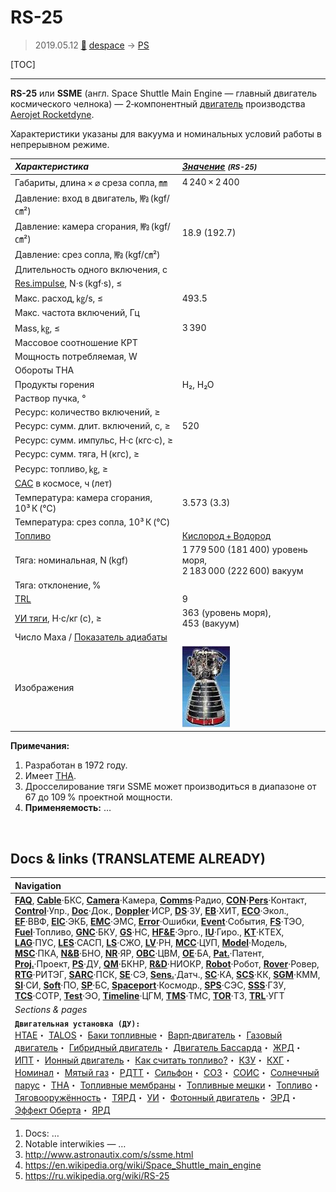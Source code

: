 # RS-25
> 2019.05.12 [🚀](../index/index.md) [despace](index.md) → [PS](ps.md)

[TOC]

---

**RS-25** или **SSME** (англ. Space Shuttle Main Engine — главный двигатель космического челнока) — 2‑компонентный [двигатель](ps.md) производства [Aerojet Rocketdyne](aerojet_rocketdyne.md).

Характеристики указаны для вакуума и номинальных условий работы в непрерывном режиме.

|*Характеристика*|*[Значение](si.md) <small>(RS-25)</small>*|
|:--|:--|
|Габариты, длина × ⌀ среза сопла, ㎜|4 240 × 2 400|
|Давление: вход в двигатель, ㎫ (kgf/㎝²)| |
|Давление: камера сгорания, ㎫ (kgf/㎝²)|18.9 (192.7)|
|Давление: срез сопла, ㎫ (kgf/㎝²)| |
|Длительность одного включения, с| |
|[Res.impulse](ing.md), N·s (kgf·s), ≤| |
|Макс. расход, ㎏/s, ≤|493.5|
|Макс. частота включений, Гц| |
|Mass, ㎏, ≤|3 390|
|Массовое соотношение КРТ| |
|Мощность потребляемая, W| |
|Обороты ТНА| |
|Продукты горения|H₂, H₂O|
|Раствор пучка, °| |
|Ресурс: количество включений, ≥| |
|Ресурс: сумм. длит. включений, c, ≥|520|
|Ресурс: сумм. импульс, Н·с (кгс·с), ≥| |
|Ресурс: сумм. тяга, Н (кгс), ≥| |
|Ресурс: топливо, ㎏, ≥| |
|[САС](lifetime.md) в космосе, ч (лет)| |
|Температура: камера сгорания, 10³ К (℃)|3.573 (3.3)|
|Температура: срез сопла, 10³ К (℃)| |
|[Топливо](fuel.md)|[Кислород + Водород](o_plus.md)|
|Тяга: номинальная, N (kgf)|1 779 500 (181 400) уровень моря,<br> 2 183 000 (222 600) вакуум|
|Тяга: отклонение, %| |
|[TRL](trl.md)|9|
|[УИ тяги](isp.md), Н·с/кг (с), ≥|363 (уровень моря), <br> 453 (вакуум)|
|Число Маха / [Показатель адиабаты](heat_cr.md)| |
|Изображения|[![](f/ps/r/rs-25_thumb.jpg)](f/ps/r/rs-25.jpg)|

**Примечания:**

   1. Разработан в 1972 году.
   1. Имеет [ТНА](turbopump.md).
   1. Дросселирование тяги SSME может производиться в диапазоне от 67 до 109 % проектной мощности.
   1. **Применяемость:** …



<p style="page-break-after:always"> </p>

## Docs & links (TRANSLATEME ALREADY)
|Navigation|
|:--|
|**[FAQ](faq.md)**, **[Cable](cable.md)**·БКС, **[Camera](cam.md)**·Камера, **[Comms](comms.md)**·Радио, **[CON](contact.md)·[Pers](person.md)**·Контакт, **[Control](control.md)**·Упр., **[Doc](doc.md)**·Док., **[Doppler](doppler.md)**·ИСР, **[DS](ds.md)**·ЗУ, **[EB](eb.md)**·ХИТ, **[ECO](ecology.md)**·Экол., **[EF](ef.md)**·ВВФ, **[ElC](elc.md)**·ЭКБ, **[EMC](emc.md)**·ЭМС, **[Error](error.md)**·Ошибки, **[Event](event.md)**·События, **[FS](fs.md)**·ТЭО, **[Fuel](fuel.md)**·Топливо, **[GNC](gnc.md)**·БКУ, **[GS](scs.md)**·НС, **[HF&E](hfe.md)**·Эрго., **[IU](iu.md)**·Гиро., **[KT](kt.md)**·КТЕХ, **[LAG](lag.md)**·ПУC, **[LES](les.md)**·САСП, **[LS](ls.md)**·СЖО, **[LV](lv.md)**·РН, **[MCC](mcc.md)**·ЦУП, **[Model](model.md)**·Модель, **[MSC](sc.md)**·ПКА, **[N&B](nnb.md)**·БНО, **[NR](nr.md)**·ЯР, **[OBC](obc.md)**·ЦВМ, **[OE](oe.md)**·БА, **[Pat.](патент.md)**·Патент, **[Proj.](project.md)**·Проект, **[PS](ps.md)**·ДУ, **[QM](qm.md)**·БКНР, **[R&D](rnd.md)**·НИОКР, **[Robot](robotics.md)**·Робот, **[Rover](rover.md)**·Ровер, **[RTG](rtg.md)**·РИТЭГ, **[SARC](sarc.md)**·ПСК, **[SE](se.md)**·СЭ, **[Sens.](sensor.md)**·Датч., **[SC](sc.md)**·КА, **[SCS](scs.md)**·КК, **[SGM](sgm.md)**·КММ, **[SI](si.md)**·СИ, **[Soft](soft.md)**·ПО, **[SP](sp.md)**·БС, **[Spaceport](spaceport.md)**·Космодр., **[SPS](sps.md)**·СЭС, **[SSS](sss.md)**·ГЗУ, **[TCS](tcs.md)**·СОТР, **[Test](test.md)**·ЭО, **[Timeline](timeline.md)**·ЦГМ, **[TMS](tms.md)**·ТМС, **[TOR](tor.md)**·ТЗ, **[TRL](trl.md)**·УГТ|
|*Sections & pages*|
|**`Двигательная установка (ДУ):`**<br> [HTAE](htae.md)・ [TALOS](talos.md)・ [Баки топливные](fuel_tank.md)・ [Варп‑двигатель](warp_drive.md)・ [Газовый двигатель](cgt.md)・ [Гибридный двигатель](гбрд.md)・ [Двигатель Бассарда](bussard_ramjet.md)・ [ЖРД](lpr.md)・ [ИПТ](ing.md)・ [Ионный двигатель](иод.md)・ [Как считать топливо?](si.md)・ [КЗУ](cinu.md)・ [КХГ](cgs.md)・ [Номинал](nominal.md)・ [Мятый газ](exhsteam.md)・ [РДТТ](spr.md)・ [Сильфон](сильфон.md)・ [СОЗ](соз.md)・ [СОИС](соис.md)・ [Солнечный парус](солнечный_парус.md)・ [ТНА](turbopump.md)・ [Топливные мембраны](топливные_мембраны.md)・ [Топливные мешки](топливные_мешки.md)・ [Топливо](fuel.md)・ [Тяговооружённость](ttwr.md)・ [ТЯРД](тярд.md)・ [УИ](isp.md)・ [Фотонный двигатель](фотонный_двигатель.md)・ [ЭРД](epsp.md)・ [Эффект Оберта](oberth_eff.md)・ [ЯРД](ntr.md)|

   1. Docs: …
   1. Notable interwikies — …
   1. <http://www.astronautix.com/s/ssme.html>
   1. <https://en.wikipedia.org/wiki/Space_Shuttle_main_engine>
   1. <https://ru.wikipedia.org/wiki/RS-25>

